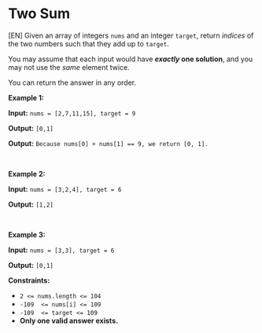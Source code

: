 ﻿# Two Sum
[EN] 
Given an array of integers `nums` and an integer `target`, return *indices* of the two numbers such that they add up to  `target`.

You may assume that each input would have  **_exactly_  one solution**, and you may not use the  _same_  element twice.

You can return the answer in any order.

**Example 1:**


**Input:** `nums = [2,7,11,15], target = 9`

**Output:** `[0,1]`

**Output:** `Because nums[0] + nums[1] == 9, we return [0, 1].`

<br />

**Example 2:**


**Input:** `nums = [3,2,4], target = 6`

**Output:** `[1,2]`

<br />

**Example 3:**


**Input:** `nums = [3,3], target = 6`

**Output:** `[0,1]`

**Constraints:**
-   `2 <= nums.length <= 104`
-   `-109  <= nums[i] <= 109`
-   `-109  <= target <= 109`
-   **Only one valid answer exists.**



